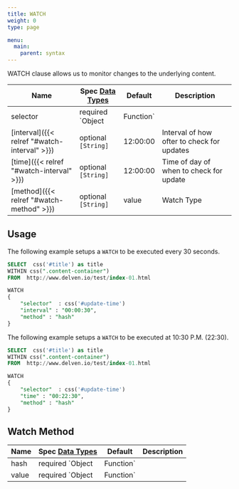 ```yaml
---
title: WATCH
weight: 0
type: page

menu:
  main:
    parent: syntax
---
```


WATCH clause allows us to monitor changes to the underlying content.

| Name        	                                    | Spec [Data Types](/syntax/datatypes) | Default       | Description
| -------------                                     | ------------------------------------ | ------------  | -----------
| selector  	                                    | required `Object|Function`           |               | Selector to use for watches
| [interval]({{< relref  "#watch-interval" >}})     | optional `[String]`                  | 12:00:00      | Interval of how ofter to check for updates
| [time]({{< relref  "#watch-interval" >}})         | optional `[String]`                  | 12:00:00      | Time of day of when to check for update
| [method]({{< relref  "#watch-method" >}})         | optional `[String]`                  | value         | Watch Type

## Usage
The following example setups a `WATCH` to be executed every 30 seconds.


```sql
SELECT  css('#title') as title 
WITHIN css(".content-container")
FROM  http://www.delven.io/test/index-01.html 

WATCH
{
    "selector"  : css('#update-time')    
    "interval" : "00:00:30",
    "method" : "hash"
}
```
      

The following example setups a `WATCH` to be executed  at 10:30 P.M. (22:30).

```sql
SELECT  css('#title') as title 
WITHIN css(".content-container")
FROM  http://www.delven.io/test/index-01.html 

WATCH
{
    "selector"  : css('#update-time')    
    "time" : "00:22:30",
    "method" : "hash"
}
```

## Watch Method

| Name        	                                | Spec [Data Types](/syntax/datatypes) | Default       | Description
| -------------	                                | ------------------------------------ | ------------  | -----------
| hash  	                                    | required `Object|Function`           |               | Selector to use for watches
| value  	                                    | required `Object|Function`           |               | Selector to use for watches
